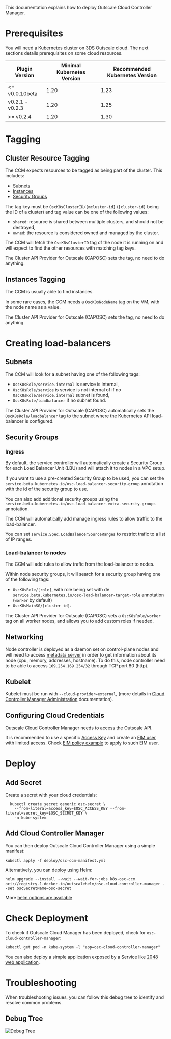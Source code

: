 This documentation explains how to deploy Outscale Cloud Controller Manager.

# Prerequisites

You will need a Kubernetes cluster on 3DS Outscale cloud. The next sections details prerequisites on some cloud resources.

| Plugin Version  | Minimal Kubernetes Version | Recommended Kubernetes Version |
| --------------- | -------------------------- | ------------------------------ |
|  <= v0.0.10beta | 1.20                       | 1.23                           |
| v0.2.1 - v0.2.3 | 1.20                       | 1.25                           |
|    >= v0.2.4    | 1.20                       | 1.30                           |

# Tagging

## Cluster Resource Tagging

The CCM expects resources to be tagged as being part of the cluster.
This includes:
- [Subnets](https://docs.outscale.com/en/userguide/About-VPCs.html)
- [Instances](https://docs.outscale.com/en/userguide/About-Instances.html)
- [Security Groups](https://docs.outscale.com/en/userguide/About-Security-Groups-(Concepts).html)

The tag key must be `OscK8sClusterID/[mcluster-id]` (`[cluster-id]` being the ID of a cluster) and tag value can be one of the following values:
- `shared`: resource is shared between multiple clusters, and should not be destroyed,
- `owned`: the resource is considered owned and managed by the cluster.

The CCM will fetch the `OscK8sClusterID` tag of the node it is running on and will expect to find the other resources with matching tag keys.

The Cluster API Provider for Outscale (CAPOSC) sets the tag, no need to do anything.

## Instances Tagging

The CCM is usually able to find instances.

In some rare cases, the CCM needs a `OscK8sNodeName` tag on the VM, with the node name as a value.

The Cluster API Provider for Outscale (CAPOSC) sets the tag, no need to do anything.

# Creating load-balancers

## Subnets

The CCM will look for a subnet having one of the following tags:
* `OscK8sRole/service.internal` is service is internal,
* `OscK8sRole/service` is service is not internal of if no `OscK8sRole/service.internal` subnet is found,
* `OscK8sRole/loadbalancer` if no subnet found.

The Cluster API Provider for Outscale (CAPOSC) automatically sets the `OscK8sRole/loadbalancer` tag to the subnet where the Kubernetes API load-balancer is configured.

## Security Groups

### Ingress

By default, the service controller will automatically create a Security Group for each Load Balancer Unit (LBU) and will attach it to nodes in a VPC setup.

If you want to use a pre-created Security Group to be used, you can set the `service.beta.kubernetes.io/osc-load-balancer-security-group` annotation with the id of the security group to use.

You can also add additional security groups using the `service.beta.kubernetes.io/osc-load-balancer-extra-security-groups` annotation.

The CCM will automatically add manage ingress rules to allow traffic to the load-balancer.

You can set `service.Spec.LoadBalancerSourceRanges` to restrict trafic to a list of IP ranges.

### Load-balancer to nodes

The CCM will add rules to allow trafic from the load-balancer to nodes.

Within node security groups, it will search for a security group having one of the following tags:
* `OscK8sRole/[role]`, with role being set with de `service.beta.kubernetes.io/osc-load-balancer-target-role` annotation (`worker` by default)
* `OscK8sMainSG/[cluster id]`.

The Cluster API Provider for Outscale (CAPOSC) sets a `OscK8sRole/worker` tag on all worker nodes, and allows you to add custom roles if needed.

## Networking

Node controller is deployed as a daemon set on control-plane nodes and will need to access [metadata server](https://docs.outscale.com/en/userguide/Accessing-the-Metadata-and-User-Data-of-an-Instance.html) in order to get information about its node (cpu, memory, addresses, hostname).
To do this, node controller need to be able to access `169.254.169.254/32` through TCP port 80 (http).

## Kubelet

Kubelet must be run with `--cloud-provider=external`, (more details in [Cloud Controller Manager Administration](https://kubernetes.io/docs/tasks/administer-cluster/running-cloud-controller/#running-cloud-controller-manager) documentation).

## Configuring Cloud Credentials

Outscale Cloud Controller Manager needs to access the Outscale API.

It is recommended to use a specific [Access Key](https://docs.outscale.com/en/userguide/About-Access-Keys.html) and create an [EIM user](https://docs.outscale.com/en/userguide/About-EIM-Users.html) with limited access. Check [EIM policy example](eim-policy.example.json) to apply to such EIM user.

# Deploy

## Add Secret

Create a secret with your cloud credentials:
```
  kubectl create secret generic osc-secret \
    --from-literal=access_key=$OSC_ACCESS_KEY --from-literal=secret_key=$OSC_SECRET_KEY \
    -n kube-system
```

## Add Cloud Controller Manager

You can then deploy Outscale Cloud Controller Manager using a simple manifest:
```
kubectl apply -f deploy/osc-ccm-manifest.yml
```

Alternatively, you can deploy using Helm:
```
helm upgrade --install --wait --wait-for-jobs k8s-osc-ccm oci://registry-1.docker.io/outscalehelm/osc-cloud-controller-manager --set oscSecretName=osc-secret
```
More [helm options are available](../docs/helm.md)

# Check Deployment

To check if Outscale Cloud Manager has been deployed, check for `osc-cloud-controller-manager`:
```
kubectl get pod -n kube-system -l "app=osc-cloud-controller-manager"
```

You can also deploy a simple application exposed by a Service like [2048 web application](../examples/2048/README.md).

# Troubleshooting

When troubleshooting issues, you can follow this debug tree to identify and resolve common problems.

## Debug Tree

![Debug Tree](debug-tree.png)
